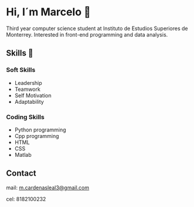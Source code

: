 # Hi, I´m Marcelo 👋
Third year computer science student at Instituto de Estudios Superiores de Monterrey. Interested in front-end programming and data analysis.

## Skills 🎯
### Soft Skills
- Leadership
- Teamwork
- Self Motivation
- Adaptability

### Coding Skills 
- Python programming
- Cpp programming
- HTML
- CSS
- Matlab



## Contact
mail: m.cardenasleal3@gmail.com

cel: 8182100232

  
<!--
**mcardenas3/mcardenas3** is a ✨ _special_ ✨ repository because its `README.md` (this file) appears on your GitHub profile.

Here are some ideas to get you started:

- 🔭 I’m currently working on ...
- 🌱 I’m currently learning ...
- 👯 I’m looking to collaborate on ...
- 🤔 I’m looking for help with ...
- 💬 Ask me about ...
- 📫 How to reach me: ...
- 😄 Pronouns: ...
- ⚡ Fun fact: ...
-->
